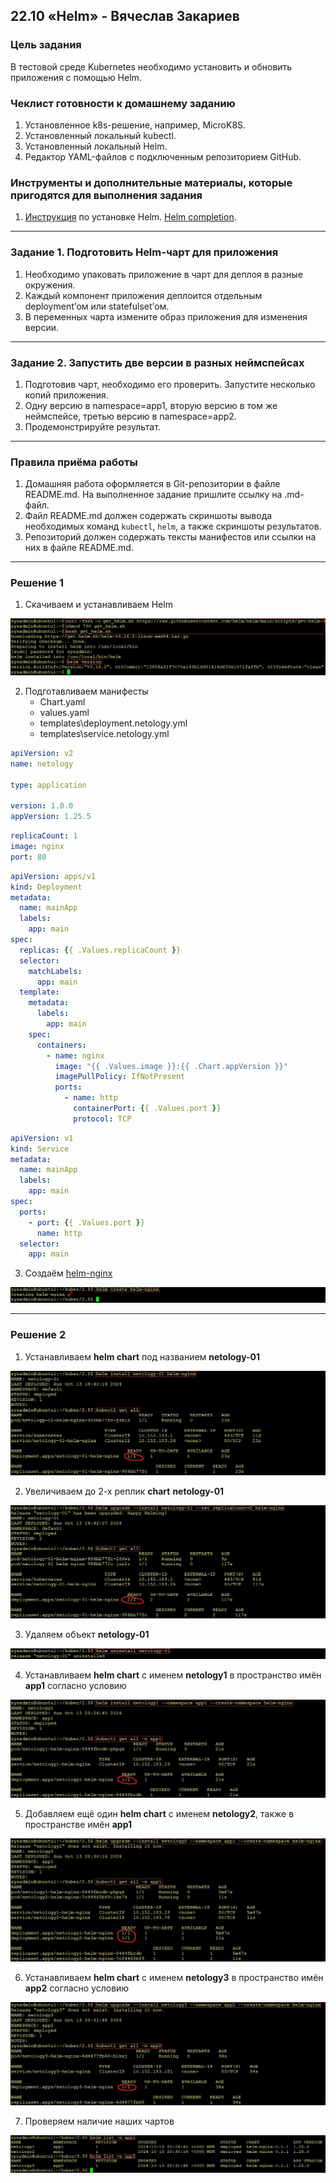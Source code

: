 ## 22.10 «Helm» - Вячеслав Закариев

### Цель задания

В тестовой среде Kubernetes необходимо установить и обновить приложения с помощью Helm.

### Чеклист готовности к домашнему заданию

1. Установленное k8s-решение, например, MicroK8S.
2. Установленный локальный kubectl.
3. Установленный локальный Helm.
4. Редактор YAML-файлов с подключенным репозиторием GitHub.

### Инструменты и дополнительные материалы, которые пригодятся для выполнения задания

1. [Инструкция](https://helm.sh/docs/intro/install/) по установке Helm. [Helm completion](https://helm.sh/docs/helm/helm_completion/).

---

### Задание 1. Подготовить Helm-чарт для приложения

1. Необходимо упаковать приложение в чарт для деплоя в разные окружения. 
2. Каждый компонент приложения деплоится отдельным deployment’ом или statefulset’ом.
3. В переменных чарта измените образ приложения для изменения версии.

---

### Задание 2. Запустить две версии в разных неймспейсах

1. Подготовив чарт, необходимо его проверить. Запуститe несколько копий приложения.
2. Одну версию в namespace=app1, вторую версию в том же неймспейсе, третью версию в namespace=app2.
3. Продемонстрируйте результат.

---

### Правила приёма работы

1. Домашняя работа оформляется в Git-репозитории в файле README.md. На выполненное задание пришлите ссылку на .md-файл.
2. Файл README.md должен содержать скриншоты вывода необходимых команд `kubectl`, `helm`, а также скриншоты результатов.
3. Репозиторий должен содержать тексты манифестов или ссылки на них в файле README.md.

---

### Решение 1

1. Скачиваем и устанавливаем Helm

![helm](https://github.com/SlavaZakariev/netology-kuber/blob/e0756dfb73b82bd4bc3d8a81d2a989b0966cdfff/2.5/resources/kub_2-10_1.1.jpg)

2. Подготавливаем манифесты
   - Chart.yaml
   - values.yaml
   - templates\deployment.netology.yml
   - templates\service.netology.yml

```yaml
apiVersion: v2
name: netology

type: application

version: 1.0.0
appVersion: 1.25.5
```
```yaml
replicaCount: 1
image: nginx
port: 80
```
```yaml
apiVersion: apps/v1
kind: Deployment
metadata:
  name: mainApp
  labels:
    app: main
spec:
  replicas: {{ .Values.replicaCount }}
  selector:
    matchLabels:
      app: main
  template:
    metadata:
      labels:
        app: main
    spec:
      containers:
        - name: nginx
          image: "{{ .Values.image }}:{{ .Chart.appVersion }}"
          imagePullPolicy: IfNotPresent
          ports:
            - name: http
              containerPort: {{ .Values.port }}
              protocol: TCP
```
```yaml
apiVersion: v1
kind: Service
metadata:
  name: mainApp
  labels:
    app: main
spec:
  ports:
    - port: {{ .Values.port }}
      name: http
  selector:
    app: main
```

3. Создаём [helm-nginx](https://github.com/SlavaZakariev/netology-kuber/tree/main/2.5/helm-nginx)

![create](https://github.com/SlavaZakariev/netology-kuber/blob/e0756dfb73b82bd4bc3d8a81d2a989b0966cdfff/2.5/resources/kub_2-10_1.2.jpg)

---

### Решение 2

1. Устанавливаем **helm chart** под названием **netology-01**

![n-01](https://github.com/SlavaZakariev/netology-kuber/blob/e0756dfb73b82bd4bc3d8a81d2a989b0966cdfff/2.5/resources/kub_2-10_2.1.jpg)

2. Увеличиваем до 2-х реплик **chart** **netology-01**

![upgrade-01](https://github.com/SlavaZakariev/netology-kuber/blob/e0756dfb73b82bd4bc3d8a81d2a989b0966cdfff/2.5/resources/kub_2-10_2.2.jpg)

3. Удаляем объект **netology-01**

![uninstall-01](https://github.com/SlavaZakariev/netology-kuber/blob/d84a21fd05b82010033bdc06e243a3bf1a49ad48/2.5/resources/kub_2-10_2.3.jpg)

4. Устанавливаем **helm chart** с именем **netology1** в пространство имён **app1** согласно условию

![app1-1](https://github.com/SlavaZakariev/netology-kuber/blob/9748cfd47857546ecfff524e0b78fdcdb498cc19/2.5/resources/kub_2-10_2.4.jpg)

5. Добавляем ещё один **helm chart** с именем **netology2**, также в пространстве имён **app1**

![app1-2](https://github.com/SlavaZakariev/netology-kuber/blob/9748cfd47857546ecfff524e0b78fdcdb498cc19/2.5/resources/kub_2-10_2.5.jpg)

6. Устанавливаем **helm chart** с именем **netology3** в пространство имён **app2** согласно условию

![app1-1](https://github.com/SlavaZakariev/netology-kuber/blob/9748cfd47857546ecfff524e0b78fdcdb498cc19/2.5/resources/kub_2-10_2.6.jpg)

7. Проверяем наличие наших чартов

![app1-1](https://github.com/SlavaZakariev/netology-kuber/blob/9748cfd47857546ecfff524e0b78fdcdb498cc19/2.5/resources/kub_2-10_2.7.jpg)
